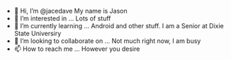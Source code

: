 - 👋 Hi, I’m @jacedave My name is Jason
- 👀 I’m interested in ... Lots of stuff
- 🌱 I’m currently learning ... Android and other stuff. I am a Senior at Dixie State Universiry
- 💞️ I’m looking to collaborate on ... Not much right now, I am busy
- 📫 How to reach me ... However you desire

<!---
jacedave/jacedave is a ✨ special ✨ repository because its `README.md` (this file) appears on your GitHub profile.
You can click the Preview link to take a look at your changes.
--->
